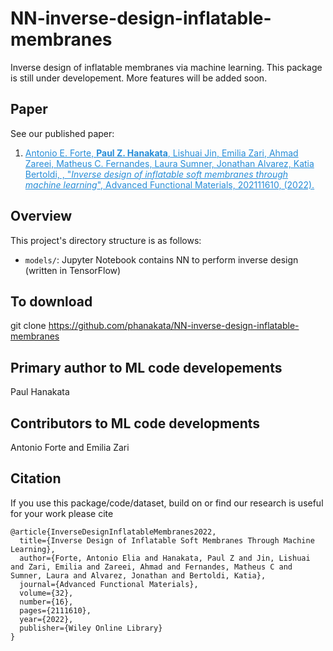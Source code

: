# NN-inverse-design-inflatable-membranes
Inverse design of inflatable membranes via machine learning.
This package is still under developement. More features will be added soon.

## Paper 
See our published paper: 
1. <a href="https://onlinelibrary.wiley.com/doi/abs/10.1002/adfm.202111610" style="color:#268cd7"> Antonio E. Forte, **Paul Z. Hanakata**, Lishuai Jin, Emilia Zari, Ahmad Zareei, Matheus C. Fernandes, Laura Sumner, Jonathan Alvarez, Katia Bertoldi, , "*Inverse design of inflatable soft membranes through machine learning*", Advanced Functional Materials, 202111610, (2022).</a>

## Overview 
This project's directory structure is as follows:
* ```models/```: Jupyter Notebook contains NN to perform inverse design (written in TensorFlow)

## To download 
git clone https://github.com/phanakata/NN-inverse-design-inflatable-membranes

## Primary author to ML code developements 
Paul Hanakata

## Contributors to ML code developments 
Antonio Forte and Emilia Zari 

## Citation

If you use this package/code/dataset, build on  or find our research is useful for your work please cite 
```
@article{InverseDesignInflatableMembranes2022,
  title={Inverse Design of Inflatable Soft Membranes Through Machine Learning},
  author={Forte, Antonio Elia and Hanakata, Paul Z and Jin, Lishuai and Zari, Emilia and Zareei, Ahmad and Fernandes, Matheus C and Sumner, Laura and Alvarez, Jonathan and Bertoldi, Katia},
  journal={Advanced Functional Materials},
  volume={32},
  number={16},
  pages={2111610},
  year={2022},
  publisher={Wiley Online Library}
}

```
